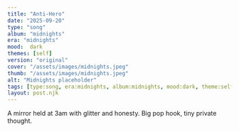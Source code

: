 ```yaml
---
title: "Anti-Hero"
date: "2025-09-20"
type: "song"
album: "midnights"
era: "midnights"
mood:  dark
themes: [self]
version: "original"
cover: "/assets/images/midnights.jpeg"
thumb: "/assets/images/midnights.jpeg"
alt: "Midnights placeholder"
tags: [type:song, era:midnights, album:midnights, mood:dark, theme:self]
layout: post.njk
---
```

A mirror held at 3am with glitter and honesty. Big pop hook, tiny private thought.
